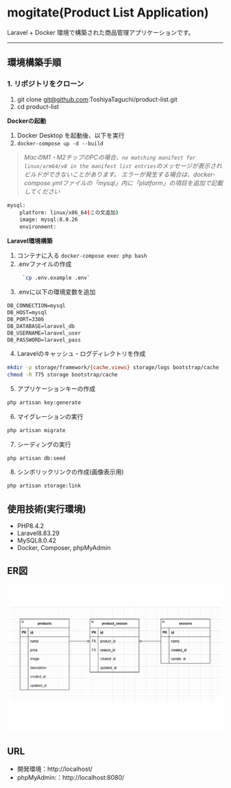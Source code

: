 # mogitate(Product List Application)
Laravel + Docker 環境で構築された商品管理アプリケーションです。

---

## 環境構築手順

### 1. リポジトリをクローン
1. git clone git@github.com:ToshiyaTaguchi/product-list.git
2. cd product-list

**Dockerの起動**
1.  Docker Desktop を起動後、以下を実行
2. `docker-compose up -d --build`

> *MacのM1・M2チップのPCの場合、`no matching manifest for linux/arm64/v8 in the manifest list entries`のメッセージが表示されビルドができないことがあります。
エラーが発生する場合は、docker-compose.ymlファイルの「mysql」内に「platform」の項目を追加で記載してください*
``` bash
mysql:
    platform: linux/x86_64(この文追加)
    image: mysql:8.0.26
    environment:
```

**Laravel環境構築**
1. コンテナに入る
     `docker-compose exec php bash`
2. .envファイルの作成
``` bash
     `cp .env.example .env`
```
3. .envに以下の環境変数を追加
``` text
DB_CONNECTION=mysql
DB_HOST=mysql
DB_PORT=3306
DB_DATABASE=laravel_db
DB_USERNAME=laravel_user
DB_PASSWORD=laravel_pass
```
4. Laravelのキャッシュ・ログディレクトリを作成
``` bash
mkdir -p storage/framework/{cache,views} storage/logs bootstrap/cache
chmod -R 775 storage bootstrap/cache
```
5. アプリケーションキーの作成
``` bash
php artisan key:generate
```

6. マイグレーションの実行
``` bash
php artisan migrate
```

7. シーディングの実行
``` bash
php artisan db:seed
```
8. シンボリックリンクの作成(画像表示用)
``` bash
php artisan storage:link
```
## 使用技術(実行環境)
- PHP8.4.2
- Laravel8.83.29
- MySQL8.0.42
- Docker, Composer, phpMyAdmin

## ER図
![alt](erd.png)

## URL
- 開発環境：http://localhost/
- phpMyAdmin:：http://localhost:8080/
